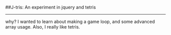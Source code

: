 ##J-tris: An experiment in jquery and tetris
***

why? I wanted to learn about making a game loop, and some advanced array usage. Also, I really like tetris.
